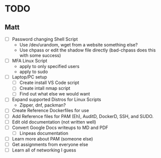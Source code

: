# TODO

## Matt
- [ ] Password changing Shell Script
  - Use /dev/urandom, wget from a website something else?
  - Use chpass or edit the shadow file directly (bad-chpass does this with some success)
- [ ] MFA Linux Script
  - apply to only specified users
  - apply to sudo
- [ ] Laptop/PC setup
  - [ ] Create install VS Code script
  - [ ] Create intall nmap script
  - [ ] Find out what else we would want
- [ ] Expand supported Distros for Linux Scripts 
  - Zipper, dnf, packman?
- [ ] Create Reference Dockerfiles for use
- [ ] Add Reference files for PAM (Eh), AuditD, DockerD, SSH, and SUDO.
- [ ] Edit old documentation (not written well)
- [ ] Convert Google Docs writeups to MD and PDF
   - [ ] Linpeas documentation
- [ ] Learn more about PAM (someone else)
- [ ] Get assignments from everyone else
- [ ] Learn all of networking I guess